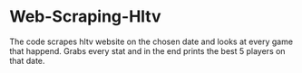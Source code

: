 # Web-Scraping-Hltv
The code scrapes hltv website on the chosen date and looks at every game that happend. Grabs every stat and in the end prints the best 5 players on that date.
